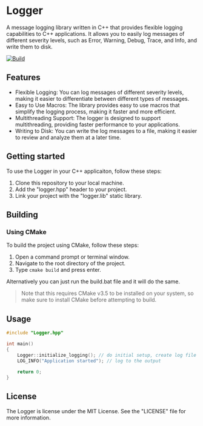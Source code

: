 # Logger

A message logging library written in C++ that provides flexible logging capabilities to C++ applications. It allows you to easily log messages of different severity levels, such as Error, Warning, Debug, Trace, and Info, and write them to disk.

[![Build](https://github.com/SirQuartz/Logger/actions/workflows/build.yml/badge.svg?branch=main)](https://github.com/SirQuartz/Logger/actions/workflows/build.yml)

## Features

- Flexible Logging: You can log messages of different severity levels, making it easier to differentiate between different types of messages.
- Easy to Use Macros: The library provides easy to use macros that simplify the logging process, making it faster and more efficient.
- Multithreading Support: The logger is designed to support multithreading, providing faster performance to your applications.
- Writing to Disk: You can write the log messages to a file, making it easier to review and analyze them at a later time.

## Getting started

To use the Logger in your C++ applicaiton, follow these steps:

1. Clone this repository to your local machine.
2. Add the "logger.hpp" header to your project.
3. Link your project with the "logger.lib" static library.

## Building

### Using CMake

To build the project using CMake, follow these steps:

1. Open a command prompt or terminal window.
2. Navigate to the root directory of the project.
3. Type `cmake build` and press enter.

Alternatively you can just run the build.bat file and it will do the same.

>Note that this requires CMake v3.5 to be installed on your system, so make sure to install CMake before attempting to build.

## Usage

```cpp
#include "Logger.hpp"

int main()
{
    Logger::initialize_logging(); // do initial setup, create log file
    LOG_INFO("Application started"); // log to the output
    
    return 0;
}
```

## License

The Logger is license under the MIT License. See the "LICENSE" file for more information.
